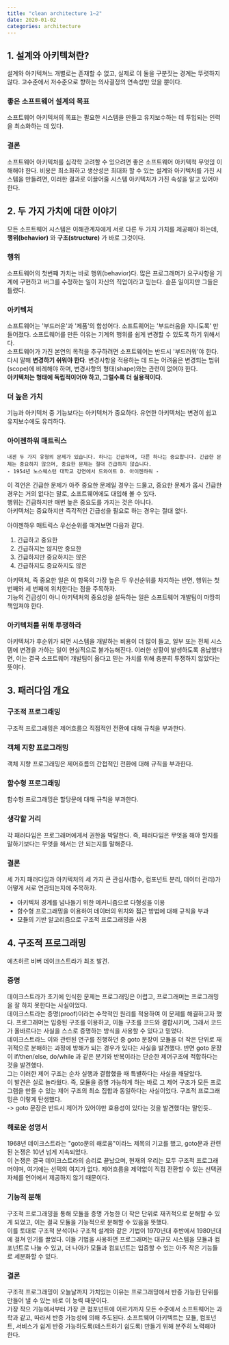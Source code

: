 ```yaml
---
title: "clean architecture 1~2"
date: 2020-01-02
categories: architecture
---
```


## 1. 설계와 아키텍쳐란?
설계와 아키텍쳐느 개별로는 존재할 수 없고, 실제로 이 둘을 구분짓는 경계는 뚜렷하지 않다. 고수준에서 저수준으로 향하는 의사결정의 연속성만 있을 뿐이다.

### 좋은 소프트웨어 설계의 목표
소프트웨어 아키텍처의 목표는 필요한 시스템을 만들고 유지보수하는 데 투입되는 인력을 최소화하는 데 있다.

### 결론
소프트웨어 아키텍처를 심각학 고려할 수 있으려면 좋은 소프트웨어 아키텍척 무엇읹 이해해야 한다. 비용은 최소화하고 생산성은 최대화 할 수 있는 설계와 아키텍처를 가진 시스템을 만들려면, 이러한 결과로 이끌어줄 시스템 아키텍처가 가진 속성을 알고 있어야 한다.

## 2. 두 가지 가치에 대한 이야기
모든 소프트웨어 시스템은 이해관계자에게 서로 다른 두 가지 가치를 제공해야 하는데, **행위(behavior)** 와 **구조(structure)** 가 바로 그것이다.

### 행위
소프트웨어의 첫번쨰 가치는 바로 행위(behavior)다. 많은 프로그래머가 요구사항을 기계에 구현하고 버그를 수정하는 일이 자신의 직업이라고 믿는다. 슬픈 일이지만 그들은 틀렸다.

### 아키텍처
소프트웨어는 '부드러운'과 '제품'의 합성어다. 소프트웨어는 '부드러움을 지니도록' 만들어졌다. 소프트웨어를 만든 이유는 기계의 행위를 쉽게 변경할 수 있도록 하기 위해서다.  
소프트웨어가 가진 본연의 목적을 추구하려면 소프트웨어는 반드시 '부드러워'야 한다. 다시 말해 **변경하기 쉬워야 한다**. 변경사항을 적용하는 데 드는 어려움은 변경되는 범위(scope)에 비례해야 하며, 변경사항의 형태(shape)와는 관련이 없어야 한다.  
**아키텍처는 형태에 독립적이어야 하고, 그럴수록 더 실용적이다.**

### 더 높은 가치
기능과 아키텍처 중 기능보다는 아키텍처가 중요하다. 유연한 아키텍처는 변경이 쉽고 유지보수에도 유리하다.

### 아이젠하워 매트릭스
```text
내겐 두 가지 유형의 문제가 있습니다. 하나는 긴급하며, 다른 하나는 중요합니다. 긴급한 문제는 중요하지 않으며, 중요한 문제는 절대 긴급하지 않습니다.
- 1954년 노스웨스턴 대학교 강연에서 드와이트 D. 아이젠하워 -
```

이 격언은 긴급한 문제가 아주 중요한 문제일 경우는 드물고, 중요한 문제가 몹시 긴급한 경우는 거의 없다는 말로, 소프트웨어에도 대입해 볼 수 있다.  
행위는 긴급하지만 매번 높은 중요도를 가지는 것은 아니다.  
아키텍처는 중요하지만 즉각적인 긴급성을 필요로 하는 경우는 절대 없다.  

아이젠하우 매트릭스 우선순위를 매겨보면 다음과 같다.
1. 긴급하고 중요한
2. 긴급하지는 않지만 중요한
3. 긴급하지만 중요하지는 않은
4. 긴급하지도 중요하지도 않은

아키텍처, 즉 중요한 일은 이 항목의 가장 높은 두 우선순위를 차지하는 반면, 행위는 첫 번째와 세 번째에 위치한다는 점을 주목하자.  
기능의 긴급성이 아니 아키텍처의 중요성을 설득하는 일은 소프트웨어 개발팀이 마땅히 책임져야 한다.

### 아키텍처를 위해 투쟁하라
아키텍처가 후순위가 되면 시스템을 개발하는 비용이 더 많이 들고, 일부 또는 전체 시스템에 변경을 가하는 일이 현실적으로 불가능해진다. 이러한 상황이 발생하도록 용납했다면, 이는 결국 소프트웨어 개발팀이 옳다고 믿는 가치를 위해 충분히 투쟁하지 않았다는 뜻이다.

## 3. 패러다임 개요
### 구조적 프로그래밍
구조적 프로그래밍은 제어흐름으 직접적인 전환에 대해 규칙을 부과한다.

### 객체 지향 프로그래밍
객체 지향 프로그래밍은 제어흐름의 간접적인 전환에 대해 규칙을 부과한다.

### 함수형 프로그래밍
함수형 프로그래밍은 할당문에 대해 규칙을 부과한다.

### 생각할 거리
각 패러다임은 프로그래머에게서 권한을 박탈한다. 즉, 패러다임은 무엇을 해야 할지를 말하기보다는 무엇을 해서는 안 되는지를 말해준다.

### 결론
세 가지 패러다임과 아키텍처의 세 가지 큰 관심사(함수, 컴포넌트 분리, 데이터 관리)가 어떻게 서로 연관되는지에 주목하자.
- 아키텍처 경계를 넘나들기 위한 메커니즘으로 다형성을 이용
- 함수형 프로그래밍을 이용하여 데이터의 위치와 접근 방법에 대해 규칙을 부과
- 모듈의 기반 알고리즘으로 구조적 프로그래밍을 사용

## 4. 구조적 프로그래밍
에츠허르 비버 데이크스트라가 최초 발견.
### 증명
데이크스트라가 초기에 인식한 문제는 프로그래밍은 어렵고, 프로그래머는 프로그래밍을 잘 하지 못한다는 사실이었다.  
데이크스트라는 증명(proof)이라는 수학적인 원리를 적용하여 이 문제를 해결하고자 했다. 프로그래머는 입증된 구조를 이용하고, 이들 구조를 코드와 결합시키며, 그래서 코드가 올바르다는 사실을 스스로 증명하는 방식을 사용할 수 있다고 믿었다.  
데이크스트라느 이와 관련된 연구를 진행하던 중 goto 문장이 모듈을 더 작은 단위로 재귀적으로 분해하는 과정에 방해가 되는 경우가 있다는 사실을 발견했다. 반면 goto 문장이 if/then/else, do/while 과 같은 분기와 반복이라는 단순한 제어구조에 적합하다는 것을 발견했다.  
그는 이러한 제어 구조는 순차 실행과 결합했을 때 특별하다는 사실을 깨달았다.  
이 발견은 실로 놀라웠다. 즉, 모듈을 증명 가능하게 하는 바로 그 제어 구조가 모든 프로그램을 만들 수 있는 제어 구조의 최소 집합과 동일하다는 사실이었다. 구조적 프로그래밍은 이렇게 탄생했다.  
-> goto 문장은 반드시 제어가 있어야만 효용성이 있다는 것을 발견했다는 말인듯..

### 해로운 성명서
1968년 데이크스트라는 "goto문의 해로움"이라느 제목의 기고를 했고, goto문과 관련된 논쟁은 10년 넘게 지속되었다.  
이 논쟁은 결국 데이크스트라의 승리로 끝났으며, 현재의 우리는 모두 구조적 프로그래머이며, 여기에는 선택의 여지가 없다. 제어흐름을 제약없이 직접 전환할 수 있는 선택권 자체를 언어에서 제공하지 않기 때문이다.

### 기능적 분해
구조적 프로그래밍을 통해 모듈을 증명 가능한 더 작은 단위로 재귀적으로 분해할 수 있게 되었고, 이는 결국 모듈을 기능적으로 분해할 수 있음을 뜻했다.  
이를 토대로 구조적 분석이나 구조적 설계와 같은 기법이 1970년대 후반에서 1980년대에 걸쳐 인기를 끌었다. 이들 기법을 사용하면 프로그래머는 대규모 시스템을 모듈과 컴포넌트로 나눌 수 있고, 더 나아가 모듈과 컴포넌트는 입증할 수 있는 아주 작은 기능들로 세분화할 수 있다.

### 결론
구조적 프로그래밍이 오늘날까지 가치있는 이유는 프로그래밍에서 반증 가능한 단위를 만들어 낼 수 있는 바로 이 능력 때문이다.  
가장 작으 기능에서부터 가장 큰 컴포넌트에 이르기까지 모든 수준에서 소프트웨어는 과학과 같고, 따라서 반증 가능성에 의해 주도된다. 소프트웨어 아키텍트는 모듈, 컴포넌트, 서비스가 쉽게 반증 가능하도록(테스트하기 쉽도록) 만들기 위해 분주히 노력해야 한다.





